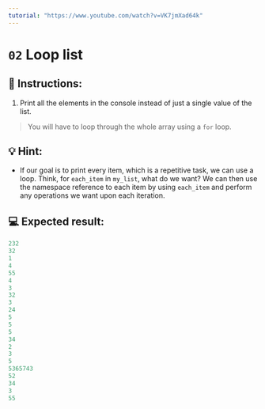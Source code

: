 ```yaml
---
tutorial: "https://www.youtube.com/watch?v=VK7jmXad64k"
---
```


# `02` Loop list

## 📝 Instructions:

1. Print all the elements in the console instead of just a single value of the list.

> You will have to loop through the whole array using a `for` loop.

## 💡 Hint:
 
 + If our goal is to print every item, which is a repetitive task, we can use a loop. Think, for `each_item` in `my_list`, what do we want? We can then use the namespace reference to each item by using `each_item` and perform any operations we want upon each iteration.

## 💻 Expected result:

```py
232
32
1
4
55
4
3
32
3
24
5
5
5
34
2
3
5
5365743
52
34
3
55
```
